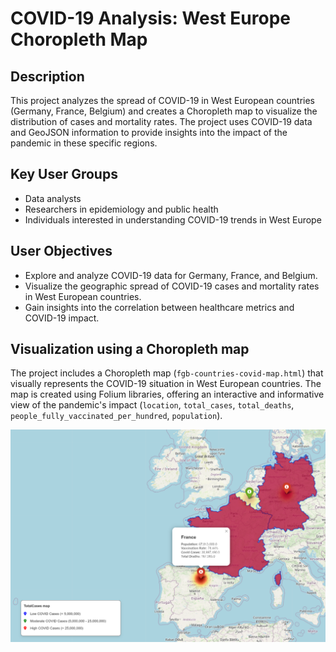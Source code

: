# COVID-19 Analysis: West Europe Choropleth Map

## Description
This project analyzes the spread of COVID-19 in West European countries (Germany, France, Belgium) and creates a Choropleth map to visualize the distribution of cases and mortality rates. The project uses COVID-19 data and GeoJSON information to provide insights into the impact of the pandemic in these specific regions.

## Key User Groups

- Data analysts
- Researchers in epidemiology and public health
- Individuals interested in understanding COVID-19 trends in West Europe

## User Objectives

- Explore and analyze COVID-19 data for Germany, France, and Belgium.
- Visualize the geographic spread of COVID-19 cases and mortality rates in West European countries.
- Gain insights into the correlation between healthcare metrics and COVID-19 impact.

## Visualization using a Choropleth map

The project includes a Choropleth map (`fgb-countries-covid-map.html`) that visually represents the COVID-19 situation in West European countries. The map is created using Folium libraries, offering an interactive and informative view of the pandemic's impact (`location`, `total_cases`, `total_deaths`, `people_fully_vaccinated_per_hundred`, `population`).

![Choropleth Map](map-output.png)
